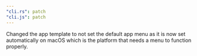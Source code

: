 ```yaml
---
"cli.rs": patch
"cli.js": patch
---
```


Changed the app template to not set the default app menu as it is now set automatically on macOS which is the platform that needs a menu to function properly.
